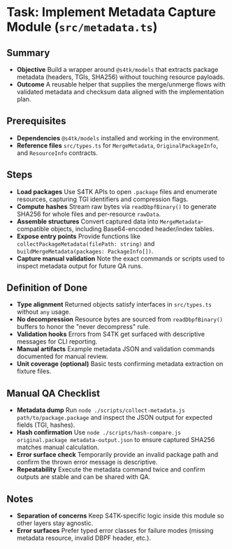 # Task: Implement Metadata Capture Module (`src/metadata.ts`)

## Summary
- **Objective** Build a wrapper around `@s4tk/models` that extracts package metadata (headers, TGIs, SHA256) without touching resource payloads.
- **Outcome** A reusable helper that supplies the merge/unmerge flows with validated metadata and checksum data aligned with the implementation plan.

## Prerequisites
- **Dependencies** `@s4tk/models` installed and working in the environment.
- **Reference files** `src/types.ts` for `MergeMetadata`, `OriginalPackageInfo`, and `ResourceInfo` contracts.

## Steps
- **Load packages** Use S4TK APIs to open `.package` files and enumerate resources, capturing TGI identifiers and compression flags.
- **Compute hashes** Stream raw bytes via `readDbpfBinary()` to generate SHA256 for whole files and per-resource `rawData`.
- **Assemble structures** Convert captured data into `MergeMetadata`-compatible objects, including Base64-encoded header/index tables.
- **Expose entry points** Provide functions like `collectPackageMetadata(filePath: string)` and `buildMergeMetadata(packages: PackageInfo[])`.
- **Capture manual validation** Note the exact commands or scripts used to inspect metadata output for future QA runs.

## Definition of Done
- **Type alignment** Returned objects satisfy interfaces in `src/types.ts` without `any` usage.
- **No decompression** Resource bytes are sourced from `readDbpfBinary()` buffers to honor the "never decompress" rule.
- **Validation hooks** Errors from S4TK get surfaced with descriptive messages for CLI reporting.
- **Manual artifacts** Example metadata JSON and validation commands documented for manual review.
- **Unit coverage (optional)** Basic tests confirming metadata extraction on fixture files.

## Manual QA Checklist
- **Metadata dump** Run `node ./scripts/collect-metadata.js path/to/package.package` and inspect the JSON output for expected fields (TGI, hashes).
- **Hash confirmation** Use `node ./scripts/hash-compare.js original.package metadata-output.json` to ensure captured SHA256 matches manual calculation.
- **Error surface check** Temporarily provide an invalid package path and confirm the thrown error message is descriptive.
- **Repeatability** Execute the metadata command twice and confirm outputs are stable and can be shared with QA.

## Notes
- **Separation of concerns** Keep S4TK-specific logic inside this module so other layers stay agnostic.
- **Error surfaces** Prefer typed error classes for failure modes (missing metadata resource, invalid DBPF header, etc.).
